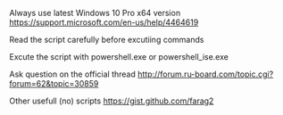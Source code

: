 Always use latest Windows 10 Pro x64 version
https://support.microsoft.com/en-us/help/4464619

Read the script carefully before excutiing commands

Excute the script with powershell.exe or powershell_ise.exe

Ask question on the official thread
http://forum.ru-board.com/topic.cgi?forum=62&topic=30859

Other usefull (no) scripts
https://gist.github.com/farag2

